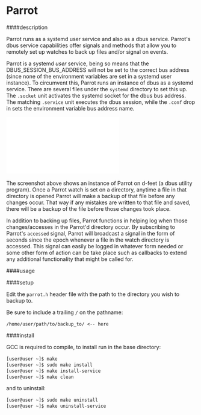 Parrot
======

####description

Parrot runs as a systemd user service and also as a dbus service.  Parrot's dbus 
service capabilities offer signals and methods that allow you to remotely set 
up watches to back up files and/or signal on events.

Parrot is a systemd _user_ service, being so means that the 
DBUS_SESSION_BUS_ADDRESS will not be set to the correct bus address (since none
of the environment variables are set in a systemd user instance).  To 
circumvent this, Parrot runs an instance of dbus as a systemd service.  There 
are several files under the `systemd` directory to set this up.  The `.socket` 
unit activates the systemd socket for the dbus bus address.  The matching 
`.service` unit executes the dbus session, while the `.conf` drop in sets the 
environment variable bus address name.

![ScreenShot](/screenshots/parrot_dfeet.img)

The screenshot above shows an instance of Parrot on d-feet (a dbus utility 
program).  Once a Parrot watch is set on a directory, anytime a file in that 
directory is opened Parrot will make a backup of that file before any changes
occur.  That way if any mistakes are written to that file and saved, there will
be a backup of the file before those changes took place.

In addition to backing up files, Parrot functions in helping log when those 
changes/accesses in the Parrot'd directory occur.  By subscribing to Parrot's
`accessed` signal, Parrot will broadcast a signal in the form of seconds since
the epoch whenever a file in the watch directory is accessed.  This signal can
easily be logged in whatever form needed or some other form of action can be 
take place such as callbacks to extend any additional functionality that might
be called for.

####usage


####setup

Edit the `parrot.h` header file with the path to the directory you 
wish to backup to.

Be sure to include a trailing `/` on the pathname:

    /home/user/path/to/backup_to/ <-- here

####install

GCC is required to compile, to install run in the base directory:

    [user@user ~]$ make
    [user@user ~]$ sudo make install
    [user@user ~]$ make install-service
    [user@user ~]$ make clean

and to uninstall:

    [user@user ~]$ sudo make uninstall
    [user@user ~]$ make uninstall-service
